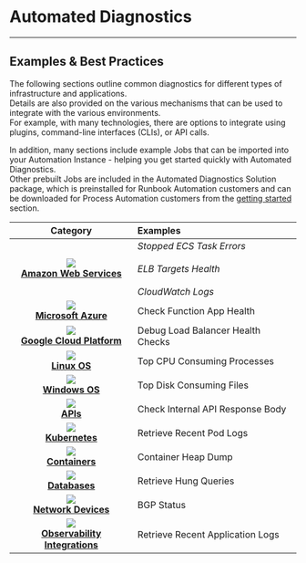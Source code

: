 <style>
.reveal section img { background:none; border:none; box-shadow:none; }
</style>

# Automated Diagnostics
---

## Examples & Best Practices

The following sections outline common diagnostics for different types of infrastructure and applications.  
Details are also provided on the various mechanisms that can be used to integrate with the various environments.  
For example, with many technologies, there are options to integrate using plugins, command-line interfaces (CLIs), or API calls.

In addition, many sections include example Jobs that can be imported into your Automation Instance - helping you get started quickly with Automated Diagnostics.  
Other prebuilt Jobs are included in the Automated Diagnostics Solution package, which is preinstalled for Runbook Automation customers and can be downloaded for Process Automation customers from the [getting started](/learning/solutions/automated-diagnostics/getting-started) section.

|Category|Examples|
|:----:|:--------|
[<img src="@assets/img/aws-logo.png" style="border:none;">](/learning/solutions/automated-diagnostics/examples/public-cloud-providers.html)<br>[**Amazon Web Services**](/learning/solutions/automated-diagnostics/examples/public-cloud-providers.html)| _Stopped ECS Task Errors_<br><br> _ELB Targets Health_<br><br> _CloudWatch Logs_
[<img src="@assets/img/azure-logo.png" style="border:none;">](/learning/solutions/automated-diagnostics/examples/public-cloud-providers.html#azure)<br>[**Microsoft Azure**](/learning/solutions/automated-diagnostics/examples/public-cloud-providers.html#azure)|Check Function App Health
[<img src="@assets/img/google-cloud-logo.png" style="border:none;">](/learning/solutions/automated-diagnostics/examples/public-cloud-providers.html#google-cloud-platform-gcp)<br>[**Google Cloud Platform**](/learning/solutions/automated-diagnostics/examples/public-cloud-providers.html#google-cloud-platform)|Debug Load Balancer Health Checks
[<img src="@assets/img/linux-logo.png" style="border:none;">](/learning/solutions/automated-diagnostics/examples/linux.html)<br>[**Linux OS**](/learning/solutions/automated-diagnostics/examples/linux.html)|Top CPU Consuming Processes
[<img src="@assets/img/windows-logo.png" style="border:none;">](/learning/solutions/automated-diagnostics/examples/windows.html)<br>[**Windows OS**](/learning/solutions/automated-diagnostics/examples/windows.html)|Top Disk Consuming Files
[<img src="@assets/img/rest-api-logo.png" style="border:none;">](/learning/solutions/automated-diagnostics/examples/apis.html)<br>[**APIs**](/learning/solutions/automated-diagnostics/examples/apis.html)|Check Internal API Response Body
[<img src="@assets/img/kubernetes-logo.png" style="border:none;">](/learning/solutions/automated-diagnostics/examples/kubernetes.html)<br>[**Kubernetes**](/learning/solutions/automated-diagnostics/examples/kubernetes.html)|Retrieve Recent Pod Logs
[<img src="@assets/img/docker-logo.png" style="border:none;">](/learning/solutions/automated-diagnostics/examples/containers.html)<br>[**Containers**](/learning/solutions/automated-diagnostics/examples/containers.html)|Container Heap Dump
[<img src="@assets/img/mysql-logo.png" style="border:none;">](/learning/solutions/automated-diagnostics/examples/databases.html)<br>[**Databases**](/learning/solutions/automated-diagnostics/examples/Databases.html)|Retrieve Hung Queries
[<img src="@assets/img/network-switch.png" style="border:none;">](/learning/solutions/automated-diagnostics/examples/network-devices.html)<br>[**Network Devices**](/learning/solutions/automated-diagnostics/examples/network-devices.html)|BGP Status
[<img src="@assets/img/cloudwatch-logo.png" style="border:none;">](/learning/solutions/automated-diagnostics/examples/observability-integrations.html)<br>[**Observability Integrations**](/learning/solutions/automated-diagnostics/examples/observability-integrations.html)|Retrieve Recent Application Logs